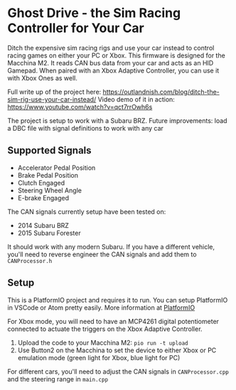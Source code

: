 # Ghost Drive - the Sim Racing Controller for Your Car

Ditch the expensive sim racing rigs and use your car instead to control racing games on either your PC or Xbox. This firmware is designed for the Macchina M2. It reads CAN bus data from your car and acts as an HID Gamepad. When paired with an Xbox Adaptive Controller, you can use it with Xbox Ones as well.

Full write up of the project here: https://outlandnish.com/blog/ditch-the-sim-rig-use-your-car-instead/
Video demo of it in action: https://www.youtube.com/watch?v=qct7rrOwh6s

The project is setup to work with a Subaru BRZ. Future improvements: load a DBC file with signal definitions to work with any car

## Supported Signals

* Accelerator Pedal Position
* Brake Pedal Position
* Clutch Engaged
* Steering Wheel Angle
* E-brake Engaged

The CAN signals currently setup have been tested on:

* 2014 Subaru BRZ
* 2015 Subaru Forester

It should work with any modern Subaru. If you have a different vehicle, you'll need to reverse engineer the CAN signals and add them to `CANProcessor.h`

## Setup

This is a PlatformIO project and requires it to run. You can setup PlatformIO in VSCode or Atom pretty easily. More information at [PlatformIO](https://platformio.org)

For Xbox mode, you will need to have an MCP4261 digital potentiometer connected to actuate the triggers on the Xbox Adaptive Controller.

1. Upload the code to your Macchina M2: `pio run -t upload`
2. Use Button2 on the Macchina to set the device to either Xbox or PC emulation mode (green light for Xbox, blue light for PC)

For different cars, you'll need to adjust the CAN signals in `CANProcessor.cpp` and the steering range in `main.cpp`
